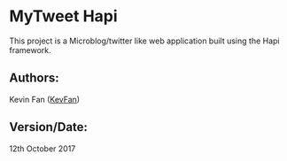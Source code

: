 # MyTweet Hapi

This project is a Microblog/twitter like web application built using the Hapi framework.


## Authors:
Kevin Fan ([KevFan](https://github.com/KevFan))

## Version/Date:
12th October 2017
